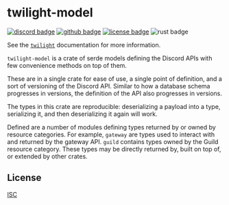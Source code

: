 <!-- cargo-sync-readme start -->

# twilight-model

[![discord badge][]][discord link] [![github badge][]][github link] [![license badge][]][license link] ![rust badge]

See the [`twilight`] documentation for more information.

`twilight-model` is a crate of serde models defining the Discord APIs with
few convenience methods on top of them.

These are in a single crate for ease of use, a single point of definition,
and a sort of versioning of the Discord API. Similar to how a database
schema progresses in versions, the definition of the API also progresses in
versions.

The types in this crate are reproducible: deserializing a payload into a
type, serializing it, and then deserializing it again will work.

Defined are a number of modules defining types returned by or owned by
resource categories. For example, `gateway` are types used to interact with
and returned by the gateway API. `guild` contains types owned by the Guild
resource category. These types may be directly returned by, built on top of,
or extended by other crates.

## License

[ISC][LICENSE.md]

[LICENSE.md]: https://github.com/twilight-rs/twilight/blob/main/LICENSE.md
[`twilight`]: https://docs.rs/twilight
[discord badge]: https://img.shields.io/discord/745809834183753828?color=%237289DA&label=discord%20server&logo=discord&style=for-the-badge
[discord link]: https://discord.gg/7jj8n7D
[github badge]: https://img.shields.io/badge/github-twilight-6f42c1.svg?style=for-the-badge&logo=github
[github link]: https://github.com/twilight-rs/twilight
[license badge]: https://img.shields.io/badge/license-ISC-blue.svg?style=for-the-badge&logo=pastebin
[license link]: https://github.com/twilight-rs/twilight/blob/main/LICENSE.md
[rust badge]: https://img.shields.io/badge/rust-1.51+-93450a.svg?style=for-the-badge&logo=rust

<!-- cargo-sync-readme end -->
